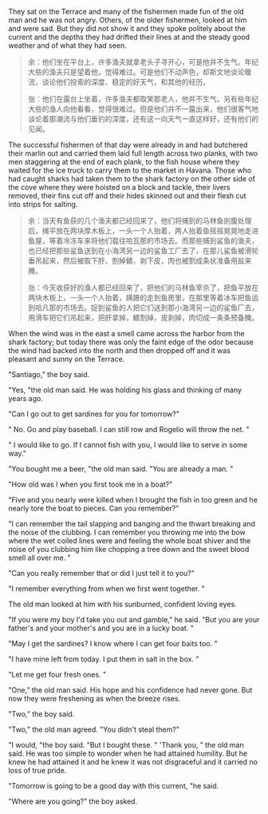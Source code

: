 They sat on the Terrace and many of the fishermen made fun of the old man and he was not angry. Others, of the older fishermen, looked at him and were sad. But they did not show it and they spoke politely about the current and the depths they had drifted their lines at and the steady good weather and of what they had seen.

> 余：他们坐在平台上，许多渔夫就拿老头子寻开心，可是他并不生气。年纪大些的渔夫只是望着他，觉得难过。可是他们不动声色，却斯文地谈论暖流，谈论他们投索的深度、稳定的好天气，和其他的经历。
> 
> 张：他们在露台上坐着，许多渔夫都取笑那老人，他并不生气。另有些年纪大些的渔人向他看看，觉得很难过。但是他们并不一露出来，他们很客气地谈论着那潮流与他们垂钓的深度，还有这一向天气一直这样好，还有他们的见闻。

The successful fishermen of that day were already in and had butchered their marlin out and carried them laid full length across two planks, with two men staggering at the end of each plank, to the fish house where they waited for the ice truck to carry them to the market in Havana. Those who had caught sharks had taken them to the shark factory on the other side of the cove where they were hoisted on a block and tackle, their livers removed, their fins cut off and their hides skinned out and their flesh cut into strips for salting.
> 余：当天有鱼获的几个渔夫都已经回来了，他们将捕到的马林鱼剖腹处理后，摊平放在两块厚木板上，一头一个人抬着，两人抬着鱼摇摇晃晃地走进鱼屋，等着冷冻车来将他们载往哈瓦那的市场去。而那些捕到鲨鱼的渔夫，也已经把那些鲨鱼送到在小海湾另一边的鲨鱼工厂去了，在那儿鲨鱼被滑轮垂吊起来，然后被取下肝、割掉鳍、剥下皮，肉也被割成条状准备用盐来腌。
> 
> 张：今天收获好的渔人都已经回来了，把他们的马林鱼宰杀了，把鱼平放在两块木板上，一头一个人抬着，蹒跚的走到鱼房里，在那里等着冰车把鱼运到哈凡那的市场去。捉到鲨鱼的人把它们送到那小海湾另一边的鲨鱼厂去，用滑车把它们吊起来，把肝拿掉，鳍割掉，皮剥掉，肉切成一条条预备腌。 

When the wind was in the east a smell came across the harbor from the shark 
factory; but today there was only the faint edge of the odor because the wind had 
backed into the north and then dropped off and it was pleasant and sunny on the 
Terrace. 

"Santiago,” the boy said. 

"Yes, "the old man said. He was holding his glass and thinking of many years 
ago. 

"Can I go out to get sardines for you for tomorrow?" 

" No. Go and play baseball. I can still row and Rogelio will throw the net. " 

" I would like to go. If I cannot fish with you, I would like to serve in some way." 

"You bought me a beer, "the old man said. "You are already a man. " 

"How old was I when you first took me in a boat?" 

"Five and you nearly were killed when I brought the fish in too green and he 
nearly tore the boat to pieces. Can you remember?" 

"I can remember the tail slapping and banging and the thwart breaking and the 
noise of the clubbing. I can remember you throwing me into the bow where the wet 
coiled lines were and feeling the whole boat shiver and the noise of you clubbing him 
like chopping a tree down and the sweet blood smell all over me. " 

"Can you really remember that or did I just tell it to you?" 

"I remember everything from when we first went together. " 

The old man looked at him with his sunburned, confident loving eyes. 

"If you were my boy I'd take you out and gamble,” he said. "But you are your 
father's and your mother's and you are in a lucky boat. " 

"May I get the sardines? I know where I can get four baits too. " 

"I have mine left from today. I put them in salt in the box. " 

"Let me get four fresh ones. " 

"One,” the old man said. His hope and his confidence had never gone. But now 
they were freshening as when the breeze rises. 

"Two,” the boy said. 

"Two,” the old man agreed. "You didn't steal them?" 

"I would, "the boy said. "But I bought these. " 'Thank you, 
” 
the old man said. He 
was too simple to wonder when he had attained humility. But he knew he had attained 
it and he knew it was not disgraceful and it carried no loss of true pride. 


"Tomorrow is going to be a good day with this current, "he said. 

"Where are you going?” 
the boy asked. 